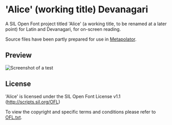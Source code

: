 'Alice' (working title) Devanagari
===

A SIL Open Font project titled 'Alice' (a working title, to be renamed at a later point) for Latin and Devanagari, for on-screen reading.

Source files have been partly prepared for use in [Metapolator](http://www.metapolator.com).

## Preview

![Screenshot of a test](https://github.com/weiweihuanghuang/Alice-Devanagari/raw/master/src/Screenshots/preview3.png)

## License

'Alice' is licensed under the SIL Open Font License v1.1 (<http://scripts.sil.org/OFL>)

To view the copyright and specific terms and conditions please refer to [OFL.txt](https://github.com/weiweihuanghuang/Alice-Devanagari/blob/master/OFL.txt).